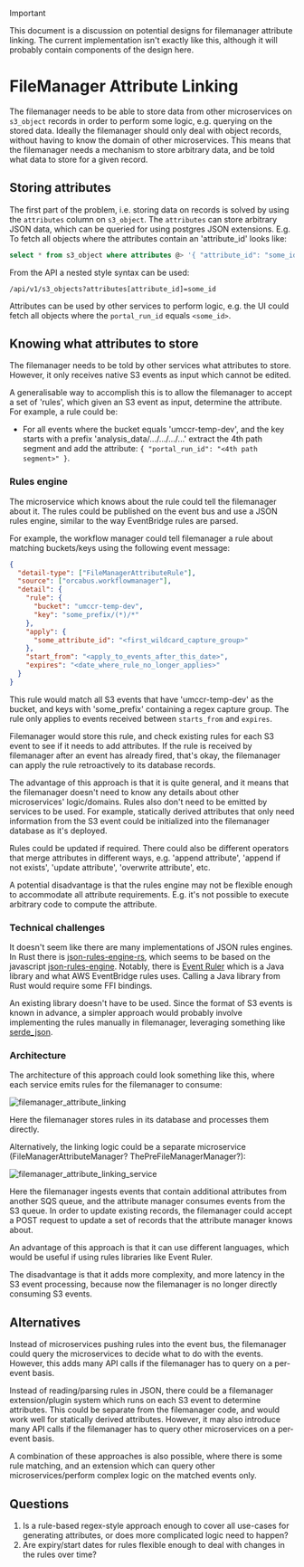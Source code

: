 > [!IMPORTANT]
> This document is a discussion on potential designs for filemanager attribute linking. The current implementation
> isn't exactly like this, although it will probably contain components of the design here.

# FileManager Attribute Linking

The filemanager needs to be able to store data from other microservices on `s3_object` records in order to perform some
logic, e.g. querying on the stored data. Ideally the filemanager should only deal with object records, without having
to know the domain of other microservices. This means that the filemanager needs a mechanism to store arbitrary
data, and be told what data to store for a given record.

## Storing attributes

The first part of the problem, i.e. storing data on records is solved by using the `attributes` column on `s3_object`.
The `attributes` can store arbitrary JSON data, which can be queried for using postgres JSON extensions.
E.g. To fetch all objects where the attributes contain an 'attribute_id' looks like:

```sql
select * from s3_object where attributes @> '{ "attribute_id": "some_id" }';
```

From the API a nested style syntax can be used:

```
/api/v1/s3_objects?attributes[attribute_id]=some_id
```

Attributes can be used by other services to perform logic, e.g. the UI could fetch all objects where
the `portal_run_id` equals `<some_id>`.

## Knowing what attributes to store

The filemanager needs to be told by other services what attributes to store. However, it only receives native S3 events
as input which cannot be edited.

A generalisable way to accomplish this is to allow the filemanager to accept a set of 'rules', which given
an S3 event as input, determine the attribute. For example, a rule could be:

- For all events where the bucket equals 'umccr-temp-dev', and the key starts with a prefix 'analysis_data/.../.../.../...'
  extract the 4th path segment and add the attribute: `{ "portal_run_id": "<4th path segment>" }`.

### Rules engine

The microservice which knows about the rule could tell the filemanager about it. The rules could be published on the
event bus and use a JSON rules engine, similar to the way EventBridge rules are parsed.

For example, the workflow manager could tell filemanager a rule about matching buckets/keys using the following event message:

```json
{
  "detail-type": ["FileManagerAttributeRule"],
  "source": ["orcabus.workflowmanager"],
  "detail": {
    "rule": {
      "bucket": "umccr-temp-dev",
      "key": "some_prefix/(*)/*"
    },
    "apply": {
      "some_attribute_id": "<first_wildcard_capture_group>"
    },
    "start_from": "<apply_to_events_after_this_date>",
    "expires": "<date_where_rule_no_longer_applies>"
  }
}
```

This rule would match all S3 events that have 'umccr-temp-dev' as the bucket, and keys with 'some_prefix' containing a
regex capture group. The rule only applies to events received between `starts_from` and `expires`.

Filemanager would store this rule, and check existing rules for each S3 event to see if it needs to add
attributes. If the rule is received by filemanager after an event has already fired, that's okay, the filemanager can
apply the rule retroactively to its database records.

The advantage of this approach is that it is quite general, and it means that the filemanager doesn't need to know any
details about other microservices' logic/domains. Rules also don't need to be emitted by services to be used. For example,
statically derived attributes that only need information from the S3 event could be initialized into the filemanager
database as it's deployed.

Rules could be updated if required. There could also be different operators that merge attributes in different ways,
e.g. 'append attribute', 'append if not exists', 'update attribute', 'overwrite attribute', etc.

A potential disadvantage is that the rules engine may not be flexible enough to accommodate all attribute requirements.
E.g. it's not possible to execute arbitrary code to compute the attribute.

### Technical challenges

It doesn't seem like there are many implementations of JSON rules engines. In Rust there is [json-rules-engine-rs],
which seems to be based on the javascript [json-rules-engine]. Notably, there is
[Event Ruler][aws-event-ruler] which is a Java library and what AWS EventBridge rules uses. Calling a Java library
from Rust would require some FFI bindings.

An existing library doesn't have to be used. Since the format of S3 events is known in advance,
a simpler approach would probably involve implementing the rules manually in filemanager, leveraging something like [serde_json].

[json-rules-engine-rs]: https://github.com/GopherJ/json-rules-engine-rs
[json-rules-engine]: https://github.com/CacheControl/json-rules-engine
[aws-event-ruler]: https://github.com/aws/event-ruler
[serde_json]: https://github.com/serde-rs/json

### Architecture

The architecture of this approach could look something like this, where each service emits rules for the filemanager to
consume:

![filemanager_attribute_linking](./filemanager_attributes.drawio.svg)

Here the filemanager stores rules in its database and processes them directly.

Alternatively, the linking logic could be a separate microservice (FileManagerAttributeManager? ThePreFileManagerManager?):

![filemanager_attribute_linking_service](./filemanager_attributes_alt.drawio.svg)

Here the filemanager ingests events that contain additional attributes from another SQS queue, and the
attribute manager consumes events from the S3 queue. In order to update existing records, the filemanager could
accept a POST request to update a set of records that the attribute manager knows about.

An advantage of this approach is that it can use different languages, which would be useful if using rules libraries like
Event Ruler.

The disadvantage is that it adds more complexity, and more latency in the S3 event processing, because now
the filemanager is no longer directly consuming S3 events.

## Alternatives

Instead of microservices pushing rules into the event bus, the filemanager could query the microservices to decide what
to do with the events. However, this adds many API calls if the filemanager has to query on a per-event basis.

Instead of reading/parsing rules in JSON, there could be a filemanager extension/plugin system which runs on each S3
event to determine attributes. This could be separate from the filemanager code, and would work well for
statically derived attributes. However, it may also introduce many API calls if the filemanager has to query other microservices
on a per-event basis.

A combination of these approaches is also possible, where there is some rule matching, and an extension which can
query other microservices/perform complex logic on the matched events only.

## Questions

1. Is a rule-based regex-style approach enough to cover all use-cases for generating attributes, or does more complicated
   logic need to happen?
2. Are expiry/start dates for rules flexible enough to deal with changes in the rules over time?
